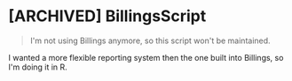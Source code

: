 # [ARCHIVED] BillingsScript

> I'm not using Billings anymore, so this script won't be maintained.

I wanted a more flexible reporting system then the one built into Billings, so I'm doing it in R.
